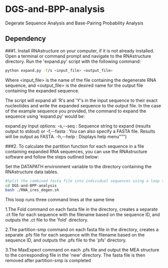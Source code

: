 # DGS-and-BPP-analysis
Degerate Sequence Analysis and Base-Pairing Probability Analysis
## Dependency
 ###1.  Install RNAstructure on your computer, if it is not already installed.
Open a terminal or command prompt and navigate to the RNAstructure directory.
Run the 'expand.py' script with the following command:

```sh
python expand.py -f/s <input_file> <output_file>
```
Where <input_file> is the name of the file containing the degenerate RNA sequence, and <output_file> is the desired name for the output file containing the expanded sequence.

The script will expand all 'R's and 'Y's in the input sequence to their exact nucleotides and write the expanded sequence to the output file.
In the case of the example sequence you provided, the command to expand the sequence using 'expand.py' would be:


expand.py Input options:
        -s,--seq    : Sequence string to expand (results output to stdout)
               or
        -f,--fasta  : You can also specify a FASTA file. Results will be output as FASTA.
        -h,--help   : Displays help menu""")
 


 ###2.   To calculate the partition function for each sequence in a file containing expanded RNA sequences, you can use the RNAstructure software and follow the steps outlined below:

Set the DATAPATH environment variable to the directory containing the RNAstructure data tables. 
```sh
#Split the combined fasta file into individual sequences using a loop that reads the input file line by line and writes each sequence to a separate file. For example:
cd DGS-and-BPP-analysis
bash ./RNA_ires_degen.sh
```
This loop runs three command lines at the same time
 
 1.The Fold command on each fasta file in the directory, creates a separate .ct file for each sequence with the filename based on the sequence ID, and outputs the .ct file to the 'fold' directory.
 
 2.The partition-smp command on each fasta file in the directory, creates a separate .pfs file for each sequence with the filename based on the sequence ID, and outputs the .pfs file to the 'pfs' directory. 
 
 3.The MaxExpect command on each .pfs file and output the MEA structure to the corresponding file in the 'new' directory. The fasta file is then removed after partition-smp is completed

